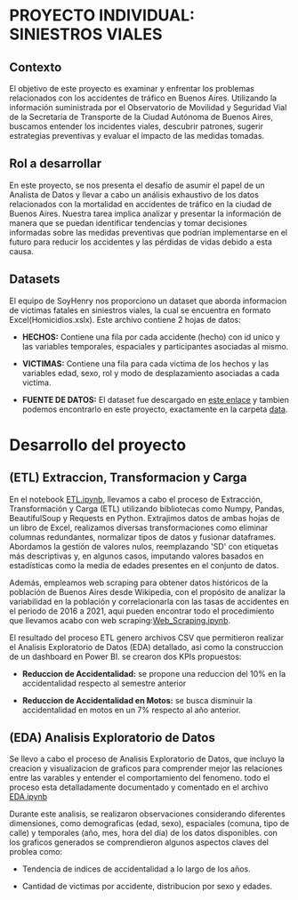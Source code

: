 #                                                       PROYECTO INDIVIDUAL: SINIESTROS VIALES


## Contexto

El objetivo de este proyecto es examinar y enfrentar los problemas relacionados con los accidentes de tráfico en Buenos Aires. Utilizando la información suministrada por el Observatorio de Movilidad y Seguridad Vial de la Secretaría de Transporte de la Ciudad Autónoma de Buenos Aires, buscamos entender los incidentes viales, descubrir patrones, sugerir estrategias preventivas y evaluar el impacto de las medidas tomadas.



## Rol a desarrollar

En este proyecto, se nos presenta el desafío de asumir el papel de un Analista de Datos y llevar a cabo un análisis exhaustivo de los datos relacionados con la mortalidad en accidentes de tráfico en la ciudad de Buenos Aires. Nuestra tarea implica analizar y presentar la información de manera que se puedan identificar tendencias y tomar decisiones informadas sobre las medidas preventivas que podrían implementarse en el futuro para reducir los accidentes y las pérdidas de vidas debido a esta causa.



## Datasets

El equipo de SoyHenry nos proporciono un dataset que aborda informacion de victimas fatales en siniestros viales, la cual se encuentra en formato Excel(Homicidios.xslx). Este archivo contiene 2 hojas de datos:

- **HECHOS:** Contiene una fila por cada accidente (hecho) con id unico y las variables temporales, espaciales y participantes asociadas al mismo.

- **VICTIMAS:** Contiene una fila para cada victima de los hechos y las variables edad, sexo, rol y modo de desplazamiento asociadas a cada victima.

- **FUENTE DE DATOS:** El dataset fue descargado en [este enlace](https://data.buenosaires.gob.ar/dataset/victimas-siniestros-viales) y tambien podemos encontrarlo en este proyecto, exactamente en la carpeta [data](data).



# Desarrollo del proyecto

## (ETL) Extraccion, Transformacion y Carga

En el notebook [ETL.ipynb](ETL.ipynb), llevamos a cabo el proceso de Extracción, Transformación y Carga (ETL) utilizando bibliotecas como Numpy, Pandas, BeautifulSoup y Requests en Python. Extrajimos datos de ambas hojas de un libro de Excel, realizamos diversas transformaciones como eliminar columnas redundantes, normalizar tipos de datos y fusionar dataframes. Abordamos la gestión de valores nulos, reemplazando 'SD' con etiquetas más descriptivas y, en algunos casos, imputando valores basados en estadísticas como la media de edades presentes en el conjunto de datos.

Además, empleamos web scraping para obtener datos históricos de la población de Buenos Aires desde Wikipedia, con el propósito de analizar la variabilidad en la población y correlacionarla con las tasas de accidentes en el periodo de 2016 a 2021, aqui pueden encontrar todo el procedimiento que llevamos acabo con web scraping:[Web_Scraping.ipynb](Web_Scraping.ipynb).

El resultado del proceso ETL genero archivos CSV que permitieron realizar el Analisis Exploratorio de Datos (EDA) detallado, asi como la construccion de un dashboard en Power BI. se crearon dos KPIs propuestos:

- **Reduccion de Accidentalidad:** se propone una reduccion del 10% en la accidentalidad respecto al semestre anterior

- **Reduccion de Accidentalidad en Motos:** se busca disminuir la accidentalidad en motos en un 7% respecto al año anterior.


## (EDA) Analisis Exploratorio de Datos

Se llevo a cabo el proceso de Analisis Exploratorio de Datos, que incluyo la creacion y visualizacion de graficos para comprender mejor las relaciones entre las varables y entender el comportamiento del fenomeno. todo el proceso esta detalladamente documentado y comentado en el archivo [EDA.ipynb](EDA.ipynb)

Durante este analisis, se realizaron observaciones considerando diferentes dimensiones, como demograficas (edad, sexo), espaciales (comuna, tipo de calle) y temporales (año, mes, hora del día) de los datos disponibles. con los graficos generados se comprendieron algunos aspectos claves del problea como:

- Tendencia de indices de accidentalidad a lo largo de los años.

- Cantidad de victimas por accidente, distribucion por sexo y edades.



